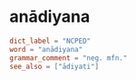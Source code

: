 # anādiyana

``` toml
dict_label = "NCPED"
word = "anādiyana"
grammar_comment = "neg. mfn."
see_also = ["ādiyati"]
```

